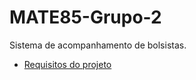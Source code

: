 # MATE85-Grupo-2
Sistema de acompanhamento de bolsistas.

* [Requisitos do projeto](https://docs.google.com/document/d/1L8O7bOvKQKl9Bh_DiKuREtbabhsWI-J3YVntWUe2cVo/edit?usp=sharing)
